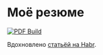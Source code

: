 # Моё резюме

[![PDF Build](https://github.com/NikitaShubin/CurriculumVitae/actions/workflows/build.yml/badge.svg)](https://github.com/NikitaShubin/CurriculumVitae/actions)

<!---
Доступные версии:
- 🇷🇺 [Русская версия (PDF)]([ссылка-на-ru-pdf-из-релиза])
- 🇬🇧 [English version (PDF)]([ссылка-на-en-pdf-из-релиза])

## Как использовать в других проектах
Добавьте PDF как зависимость через URL:
```bash
# Пример для wget
wget https://github.com/NikitaShubin/CurriculumVitae/releases/latest/download/cv_en.pdf
```
-->

Вдохновлено [статьёй на Habr](https://habr.com/ru/articles/187496/).
